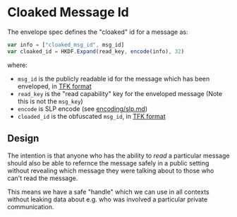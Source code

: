 # Cloaked Message Id

The envelope spec defines the "cloaked" id for a message as:

```js
var info = ["cloaked_msg_id", msg_id]
var cloaked_id = HKDF.Expand(read_key, encode(info), 32)
```

where:
- `msg_id` is the publicly readable id for the message which has been enveloped, in [TFK format][TFK]
- `read_key` is the "read capability" key for the enveloped message (Note this is not the `msg_key`)
- `encode` is SLP encode (see [encoding/slp.md][SLP])
- `cloaded_id` is the obfuscated `msg_id`, in [TFK format](TFK)

## Design

The intention is that anyone who has the ability to _read_ a particular message should also be able to
refernce the message safely in a public setting without revealing which message they were talking about
to those who can't read the message.

This means we have a safe "handle" which we can use in all contexts without leaking data about 
e.g. who was involved a particular private communication.


[SLP]: ../encoding/slp.md
[TFK]: ../encoding/tfk.md
